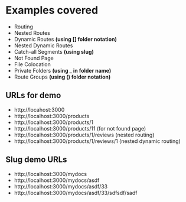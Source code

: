 # Examples covered

- Routing
- Nested Routes
- Dynamic Routes **(using [] folder notation)**
- Nested Dynamic Routes
- Catch-all Segments **(using slug)**
- Not Found Page
- File Colocation
- Private Folders **(using _ in folder name)**
- Route Groups **(using () folder notation)**

## URLs for demo

- http://locahost:3000
- http://localhost:3000/products
- http://localhost:3000/products/1
- http://localhost:3000/products/11 (for not found page)
- http://localhost:3000/products/1/reviews (nested routing)
- http://localhost:3000/products/1/reviews/1 (nested dynamic routing)

## Slug demo URLs 

- http://localhost:3000/mydocs
- http://localhost:3000/mydocs/asdf
- http://localhost:3000/mydocs/asdf/33
- http://localhost:3000/mydocs/asdf/33/sdfsdf/sadf